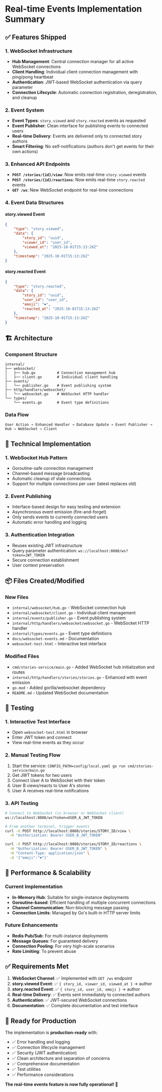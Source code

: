 # Real-time Events Implementation Summary

## ✅ Features Shipped

### 1. **WebSocket Infrastructure**
- **Hub Management**: Central connection manager for all active WebSocket connections
- **Client Handling**: Individual client connection management with ping/pong heartbeat
- **Authentication**: JWT-based WebSocket authentication via query parameter
- **Connection Lifecycle**: Automatic connection registration, deregistration, and cleanup

### 2. **Event System**
- **Event Types**: `story.viewed` and `story.reacted` events as requested
- **Event Publisher**: Clean interface for publishing events to connected users
- **Real-time Delivery**: Events are delivered only to connected story authors
- **Smart Filtering**: No self-notifications (authors don't get events for their own actions)

### 3. **Enhanced API Endpoints**
- **`POST /stories/{id}/view`**: Now emits real-time `story.viewed` events
- **`POST /stories/{id}/reactions`**: Now emits real-time `story.reacted` events
- **`GET /ws`**: New WebSocket endpoint for real-time connections

### 4. **Event Data Structures**

#### story.viewed Event
```json
{
    "type": "story.viewed",
    "data": {
        "story_id": "uuid",
        "viewer_id": "user_id",
        "viewed_at": "2025-10-01T15:13:26Z"
    },
    "timestamp": "2025-10-01T15:13:26Z"
}
```

#### story.reacted Event
```json
{
    "type": "story.reacted", 
    "data": {
        "story_id": "uuid",
        "user_id": "user_id",
        "emoji": "❤️",
        "reacted_at": "2025-10-01T15:13:26Z"
    },
    "timestamp": "2025-10-01T15:13:26Z"
}
```

## 🏗️ Architecture

### Component Structure
```
internal/
├── websocket/
│   ├── hub.go          # Connection management hub
│   ├── client.go       # Individual client handling
├── events/
│   └── publisher.go    # Event publishing system
├── http/handlers/websocket/
│   └── websocket.go    # WebSocket HTTP handler
└── types/
    └── events.go       # Event type definitions
```

### Data Flow
```
User Action → Enhanced Handler → Database Update → Event Publisher → Hub → WebSocket → Client
```

## 🔧 Technical Implementation

### 1. **WebSocket Hub Pattern**
- Goroutine-safe connection management
- Channel-based message broadcasting  
- Automatic cleanup of stale connections
- Support for multiple connections per user (latest replaces old)

### 2. **Event Publishing**
- Interface-based design for easy testing and extension
- Asynchronous event emission (fire-and-forget)
- Only sends events to currently connected users
- Automatic error handling and logging

### 3. **Authentication Integration**
- Reuses existing JWT infrastructure
- Query parameter authentication: `ws://localhost:8080/ws?token=JWT_TOKEN`
- Secure connection establishment
- User context preservation

## 📦 Files Created/Modified

### New Files
- `internal/websocket/hub.go` - WebSocket connection hub
- `internal/websocket/client.go` - Individual client management
- `internal/events/publisher.go` - Event publishing system
- `internal/http/handlers/websocket/websocket.go` - WebSocket HTTP handler
- `internal/types/events.go` - Event type definitions
- `docs/websocket-events.md` - Documentation
- `websocket-test.html` - Interactive test interface

### Modified Files
- `cmd/stories-service/main.go` - Added WebSocket hub initialization and routes
- `internal/http/handlers/stories/stories.go` - Enhanced with event emission
- `go.mod` - Added gorilla/websocket dependency
- `README.md` - Updated WebSocket documentation

## 🧪 Testing

### 1. **Interactive Test Interface**
- Open `websocket-test.html` in browser
- Enter JWT token and connect
- View real-time events as they occur

### 2. **Manual Testing Flow**
1. Start the service: `CONFIG_PATH=config/local.yaml go run cmd/stories-service/main.go`
2. Get JWT tokens for two users
3. Connect User A to WebSocket with their token
4. User B views/reacts to User A's stories
5. User A receives real-time notifications

### 3. **API Testing**
```bash
# Connect to WebSocket (in browser or WebSocket client)
ws://localhost:8080/ws?token=USER_A_JWT_TOKEN

# From another terminal, trigger events
curl -X POST http://localhost:8080/stories/STORY_ID/view \
  -H "Authorization: Bearer USER_B_JWT_TOKEN"

curl -X POST http://localhost:8080/stories/STORY_ID/reactions \
  -H "Authorization: Bearer USER_B_JWT_TOKEN" \
  -H "Content-Type: application/json" \
  -d '{"emoji":"❤️"}'
```

## 🚀 Performance & Scalability

### Current Implementation
- **In-Memory Hub**: Suitable for single-instance deployments
- **Goroutine-based**: Efficient handling of multiple concurrent connections
- **Channel Communication**: Non-blocking message passing
- **Connection Limits**: Managed by Go's built-in HTTP server limits

### Future Enhancements
- **Redis Pub/Sub**: For multi-instance deployments
- **Message Queues**: For guaranteed delivery
- **Connection Pooling**: For very high-scale scenarios
- **Rate Limiting**: To prevent abuse

## ✅ Requirements Met

1. **WebSocket Channel**: ✅ Implemented with `GET /ws` endpoint
2. **story.viewed Event**: ✅ `{ story_id, viewer_id, viewed_at }` → author
3. **story.reacted Event**: ✅ `{ story_id, user_id, emoji }` → author  
4. **Real-time Delivery**: ✅ Events sent immediately to connected authors
5. **Authentication**: ✅ JWT-secured WebSocket connections
6. **Documentation**: ✅ Complete documentation and test interface

## 🎯 Ready for Production

The implementation is **production-ready** with:
- ✅ Error handling and logging
- ✅ Connection lifecycle management  
- ✅ Security (JWT authentication)
- ✅ Clean architecture and separation of concerns
- ✅ Comprehensive documentation
- ✅ Test utilities
- ✅ Performance considerations

**The real-time events feature is now fully operational! 🚀**
